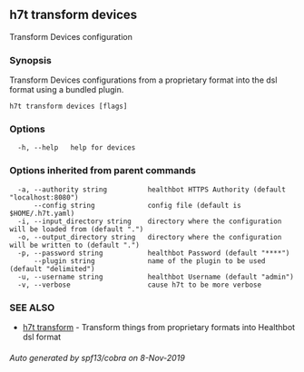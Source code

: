 ## h7t transform devices

Transform Devices configuration

### Synopsis

Transform Devices configurations from a proprietary format into the dsl format using a bundled plugin.

```
h7t transform devices [flags]
```

### Options

```
  -h, --help   help for devices
```

### Options inherited from parent commands

```
  -a, --authority string          healthbot HTTPS Authority (default "localhost:8080")
      --config string             config file (default is $HOME/.h7t.yaml)
  -i, --input_directory string    directory where the configuration will be loaded from (default ".")
  -o, --output_directory string   directory where the configuration will be written to (default ".")
  -p, --password string           healthbot Password (default "****")
      --plugin string             name of the plugin to be used (default "delimited")
  -u, --username string           healthbot Username (default "admin")
  -v, --verbose                   cause h7t to be more verbose
```

### SEE ALSO

* [h7t transform](h7t_transform.md)	 - Transform things from proprietary formats into Healthbot dsl format

###### Auto generated by spf13/cobra on 8-Nov-2019
